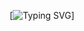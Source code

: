 <div align=center>

[![Typing SVG](https://readme-typing-svg.demolab.com?font=JetBrains+Mono&weight=900&size=45&pause=1000&color=FFFFFF&vCenter=true&width=435&lines=Tanish's+Portfolio;Tech+Portfolio;Programming+Porfolio)]
</div>
